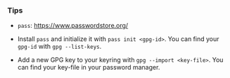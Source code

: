 ### Tips
- `pass`: https://www.passwordstore.org/

- Install `pass` and initialize it with `pass init <gpg-id>`. You can find your `gpg-id` with `gpg --list-keys`.

- Add a new GPG key to your keyring with `gpg --import <key-file>`. You can find your key-file in your password manager.